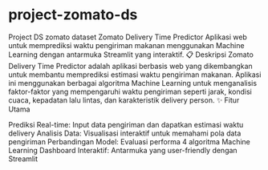 # project-zomato-ds
Project DS zomato dataset
Zomato Delivery Time Predictor
Aplikasi web untuk memprediksi waktu pengiriman makanan menggunakan Machine Learning dengan antarmuka Streamlit yang interaktif.
📋 Deskripsi
Zomato Delivery Time Predictor adalah aplikasi berbasis web yang dikembangkan untuk membantu memprediksi estimasi waktu pengiriman makanan. Aplikasi ini menggunakan berbagai algoritma Machine Learning untuk menganalisis faktor-faktor yang mempengaruhi waktu pengiriman seperti jarak, kondisi cuaca, kepadatan lalu lintas, dan karakteristik delivery person.
✨ Fitur Utama

Prediksi Real-time: Input data pengiriman dan dapatkan estimasi waktu delivery
Analisis Data: Visualisasi interaktif untuk memahami pola data pengiriman
Perbandingan Model: Evaluasi performa 4 algoritma Machine Learning
Dashboard Interaktif: Antarmuka yang user-friendly dengan Streamlit
